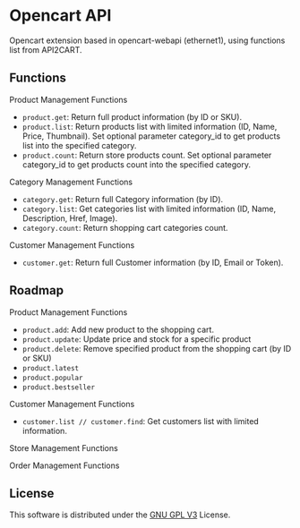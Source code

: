 Opencart API
================

Opencart extension based in opencart-webapi (ethernet1), using functions list from API2CART.

Functions
-------

Product Management Functions

* `product.get`: Return full product information (by ID or SKU).
* `product.list`: Return products list with limited information (ID, Name, Price, Thumbnail). Set optional parameter category_id to get products list into the specified category.
* `product.count`: Return store products count. Set optional parameter category_id to get products count into the specified category.

Category Management Functions

* `category.get`: Return full Category information (by ID).
* `category.list`: Get categories list with limited information (ID, Name, Description, Href, Image).
* `category.count`: Return shopping cart categories count.

Customer Management Functions

* `customer.get`: Return full Customer information (by ID, Email or Token).

Roadmap
-------

Product Management Functions
	
* `product.add`: Add new product to the shopping cart.
* `product.update`: Update price and stock for a specific product
* `product.delete`: Remove specified product from the shopping cart (by ID or SKU)
* `product.latest`
* `product.popular`
* `product.bestseller`

Customer Management Functions

* `customer.list // customer.find`: Get customers list with limited information.

Store Management Functions

Order Management Functions

License
-------

This software is distributed under the [GNU GPL V3](http://www.gnu.org/licenses/gpl.html) License.